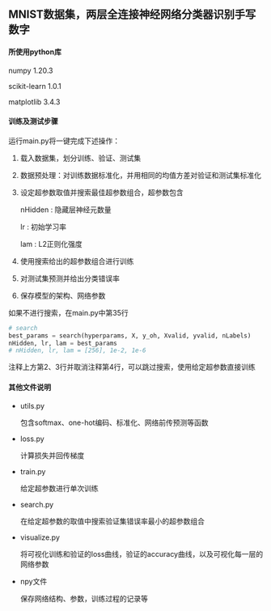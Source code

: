 ## MNIST数据集，两层全连接神经网络分类器识别手写数字

#### 所使用python库

numpy 1.20.3

scikit-learn 1.0.1

matplotlib 3.4.3

#### 训练及测试步骤

运行main.py将一键完成下述操作：

1. 载入数据集，划分训练、验证、测试集

2. 数据预处理：对训练数据标准化，并用相同的均值方差对验证和测试集标准化

3. 设定超参数取值并搜索最佳超参数组合，超参数包含

   nHidden : 隐藏层神经元数量

   lr : 初始学习率

   lam : L2正则化强度

4. 使用搜索给出的超参数组合进行训练

5. 对测试集预测并给出分类错误率

6. 保存模型的架构、网络参数

如果不进行搜索，在main.py中第35行

```python
# search
best_params = search(hyperparams, X, y_oh, Xvalid, yvalid, nLabels)
nHidden, lr, lam = best_params
# nHidden, lr, lam = [256], 1e-2, 1e-6
```

注释上方第2、3行并取消注释第4行，可以跳过搜索，使用给定超参数直接训练

#### 其他文件说明

- utils.py

  包含softmax、one-hot编码、标准化、网络前传预测等函数

- loss.py

  计算损失并回传梯度

- train.py

  给定超参数进行单次训练

- search.py

  在给定超参数的取值中搜索验证集错误率最小的超参数组合

- visualize.py

  将可视化训练和验证的loss曲线，验证的accuracy曲线，以及可视化每一层的网络参数

- npy文件

  保存网络结构、参数，训练过程的记录等
